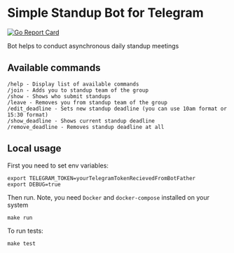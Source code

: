 # Simple Standup Bot for Telegram #

[![Go Report Card](https://goreportcard.com/badge/github.com/maddevsio/tgsbot)](https://goreportcard.com/report/github.com/maddevsio/tgsbot)

Bot helps to conduct asynchronous daily standup meetings 

## Available commands
```
/help - Display list of available commands
/join - Adds you to standup team of the group
/show - Shows who submit standups
/leave - Removes you from standup team of the group
/edit_deadline - Sets new standup deadline (you can use 10am format or 15:30 format)
/show_deadline - Shows current standup deadline
/remove_deadline - Removes standup deadline at all
```

## Local usage
First you need to set env variables:

```
export TELEGRAM_TOKEN=yourTelegramTokenRecievedFromBotFather
export DEBUG=true
```
Then run. Note, you need `Docker` and `docker-compose` installed on your system
```
make run
```
To run tests: 
```
make test
```